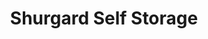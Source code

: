 ---
title: "Shurgard Self Storage"
url: /duesseldorf/shurgard-self-storage-erkrather-strasse/
shop: Mieten
---